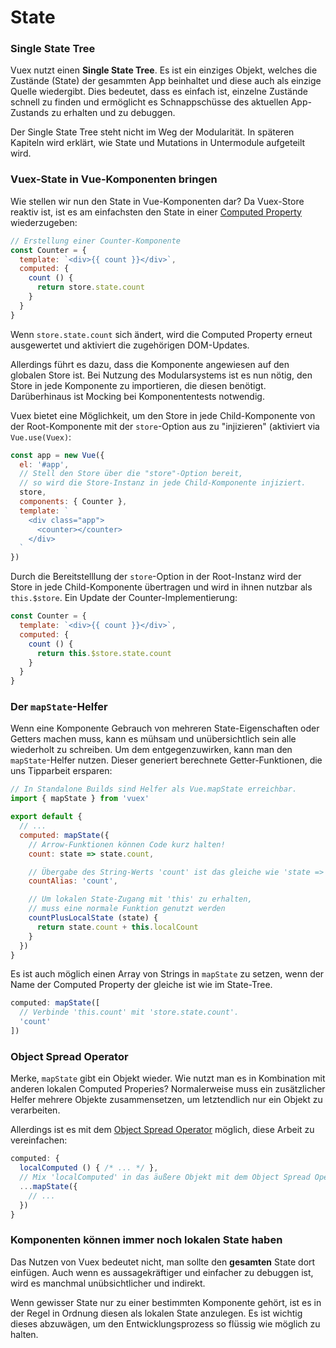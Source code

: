 # State

### Single State Tree

Vuex nutzt einen **Single State Tree**. Es ist ein einziges Objekt, welches die Zustände (State) der gesammten App beinhaltet und diese auch als einzige Quelle wiedergibt. Dies bedeutet, dass es einfach ist, einzelne Zustände schnell zu finden und ermöglicht es Schnappschüsse des aktuellen App-Zustands zu erhalten und zu debuggen.

Der Single State Tree steht nicht im Weg der Modularität. In späteren Kapiteln wird erklärt, wie State und Mutations in Untermodule aufgeteilt wird.

### Vuex-State in Vue-Komponenten bringen

Wie stellen wir nun den State in Vue-Komponenten dar? Da Vuex-Store reaktiv ist, ist es am einfachsten den State in einer [Computed Property](http://vuejs.org/guide/computed.html) wiederzugeben:

``` js
// Erstellung einer Counter-Komponente
const Counter = {
  template: `<div>{{ count }}</div>`,
  computed: {
    count () {
      return store.state.count
    }
  }
}
```

Wenn `store.state.count` sich ändert, wird die Computed Property erneut ausgewertet und aktiviert die zugehörigen DOM-Updates.

Allerdings führt es dazu, dass die Komponente angewiesen auf den globalen Store ist. Bei Nutzung des Modularsystems ist es nun nötig, den Store in jede Komponente zu importieren, die diesen benötigt. Darüberhinaus ist Mocking bei Komponententests notwendig.

Vuex bietet eine Möglichkeit, um den Store in jede Child-Komponente von der Root-Komponente mit der `store`-Option aus zu "injizieren" (aktiviert via `Vue.use(Vuex)`:

``` js
const app = new Vue({
  el: '#app',
  // Stell den Store über die "store"-Option bereit,
  // so wird die Store-Instanz in jede Child-Komponente injiziert.
  store,
  components: { Counter },
  template: `
    <div class="app">
      <counter></counter>
    </div>
  `
})
```

Durch die Bereitstelllung der `store`-Option in der Root-Instanz wird der Store in jede Child-Komponente übertragen und wird in ihnen nutzbar als `this.$store`. Ein Update der Counter-Implementierung:

``` js
const Counter = {
  template: `<div>{{ count }}</div>`,
  computed: {
    count () {
      return this.$store.state.count
    }
  }
}
```

### Der `mapState`-Helfer

Wenn eine Komponente Gebrauch von mehreren State-Eigenschaften oder Getters machen muss, kann es mühsam und unübersichtlich sein alle wiederholt zu schreiben. Um dem entgegenzuwirken, kann man den `mapState`-Helfer nutzen. Dieser generiert berechnete Getter-Funktionen, die uns Tipparbeit ersparen:

``` js
// In Standalone Builds sind Helfer als Vue.mapState erreichbar.
import { mapState } from 'vuex'

export default {
  // ...
  computed: mapState({
    // Arrow-Funktionen können Code kurz halten!
    count: state => state.count,

    // Übergabe des String-Werts 'count' ist das gleiche wie 'state => state.count'.
    countAlias: 'count',

    // Um lokalen State-Zugang mit 'this' zu erhalten,
    // muss eine normale Funktion genutzt werden
    countPlusLocalState (state) {
      return state.count + this.localCount
    }
  })
}
```

Es ist auch möglich einen Array von Strings in `mapState` zu setzen, wenn der Name der Computed Property der gleiche ist wie im State-Tree.

``` js
computed: mapState([
  // Verbinde 'this.count' mit 'store.state.count'.
  'count'
])
```

### Object Spread Operator

Merke, `mapState` gibt ein Objekt wieder. Wie nutzt man es in Kombination mit anderen lokalen Computed Properies? Normalerweise muss ein zusätzlicher Helfer mehrere Objekte zusammensetzen, um letztendlich nur ein Objekt zu verarbeiten.

Allerdings ist es mit dem [Object Spread Operator](https://github.com/sebmarkbage/ecmascript-rest-spread) möglich, diese Arbeit zu vereinfachen:

``` js
computed: {
  localComputed () { /* ... */ },
  // Mix 'localComputed' in das äußere Objekt mit dem Object Spread Operator
  ...mapState({
    // ...
  })
}
```

### Komponenten können immer noch lokalen State haben

Das Nutzen von Vuex bedeutet nicht, man sollte den **gesamten** State dort einfügen. Auch wenn es aussagekräftiger und einfacher zu debuggen ist, wird es manchmal unübsichtlicher und indirekt.

Wenn gewisser State nur zu einer bestimmten Komponente gehört, ist es in der Regel in Ordnung diesen als lokalen State anzulegen. Es ist wichtig dieses abzuwägen, um den Entwicklungsprozess so flüssig wie möglich zu halten.
